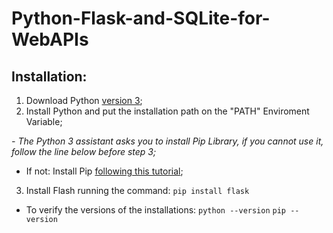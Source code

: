 # Python-Flask-and-SQLite-for-WebAPIs

## Installation:
1. Download Python [version 3](https://www.python.org/downloads/);
2. Install Python and put the installation path on the "PATH" Enviroment Variable;

<i>- The Python 3 assistant asks you to install Pip Library, if you cannot use it, follow the line below before step 3;</i>
- If not: Install Pip [following this tutorial](https://www.youtube.com/watch?v=zPMr0lEMqpo);</i>

3. Install Flash running the command: ```pip install flask```

- To verify the versions of the installations:
```python --version```
```pip --version```
